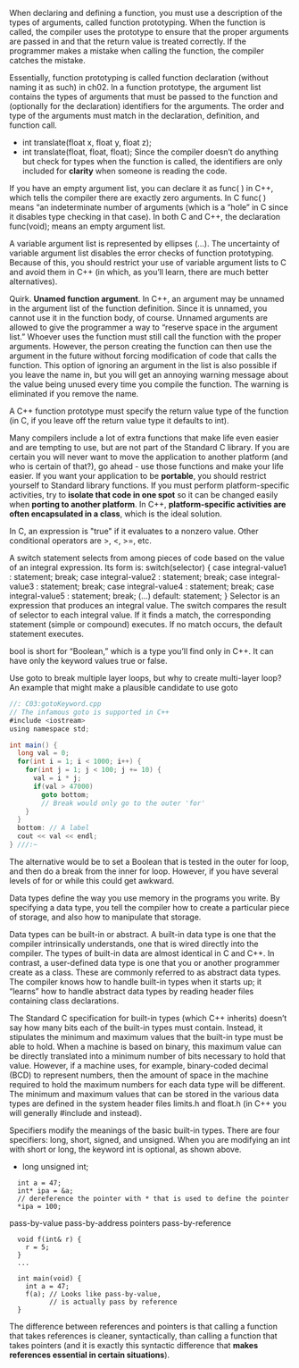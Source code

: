 When declaring and defining a function, you must use a description of the types of arguments, called function prototyping. When the function is called, the compiler uses the prototype to ensure that the proper arguments are passed in and that the return value is treated correctly. If the programmer makes a mistake when calling the function, the compiler catches the mistake.

Essentially, function prototyping is called function declaration (without naming it as such) in ch02. In a function prototype, the argument list contains the types of arguments that must be passed to the function and (optionally for the declaration) identifiers for the arguments. The order and type of the arguments must match in the declaration, definition, and function call.
  * int translate(float x, float y, float z);
  * int translate(float, float, float);
Since the compiler doesn’t do anything but check for types when the function is called, the identifiers are only included for **clarity** when someone is reading the code.

If you have an empty argument list, you can declare it as func( ) in C++, which tells the compiler there are exactly zero arguments.
In C func( ) means “an indeterminate number of arguments (which is a “hole” in C since it disables type checking in that case).
In both C and C++, the declaration func(void); means an empty argument list.

A variable argument list is represented by ellipses (...). The uncertainty of variable argument list disables the error checks of function prototyping. Because of this, you should restrict your use of variable argument lists to C and avoid them in C++ (in which, as you’ll learn, there are much better alternatives).

Quirk. **Unamed function argument**.  In C++, an argument may be unnamed in the argument list of the function definition. Since it is unnamed, you cannot use it in the function body, of course. Unnamed arguments are allowed to give the programmer a way to “reserve space in the argument list.” Whoever uses the function must still call the function with the proper arguments. However, the person creating the function can then use the argument in the future without forcing modification of code that calls the function. This option of ignoring an argument in the list is also possible if you leave the name in, but you will get an annoying warning message about the value being unused every time you compile the function. The warning is eliminated if you remove the name.

A C++ function prototype must specify the return value type of the function (in C, if you leave off the return value type it defaults to int).


Many compilers include a lot of extra functions that make life even easier and are tempting to use, but are not part of the Standard C library. If you are certain you will never want to move the application to another platform (and who is certain of that?), go ahead - use those functions and make your life easier. If you want your application to be **portable**, you should restrict yourself to Standard library functions. If you must perform platform-specific activities, try to **isolate that code in one spot** so it can be changed easily when **porting to another platform**. In C++, **platform-specific activities are often encapsulated in a class**, which is the ideal solution.

In C, an expression is "true" if it evaluates to a nonzero value. Other conditional operators are >, <, >=, etc.

A switch statement selects from among pieces of code based on the value of an integral expression. Its form is:
switch(selector) {
    case integral-value1 : statement; break;
    case integral-value2 : statement; break;
    case integral-value3 : statement; break;
    case integral-value4 : statement; break;
    case integral-value5 : statement; break;
    (...)
    default: statement;
}
Selector is an expression that produces an integral value. The switch compares the result of selector to each integral value. If it finds a match, the corresponding statement (simple or compound) executes. If no match occurs, the default statement executes.

bool is short for “Boolean,” which is a type you’ll find only in C++. It can have only the keyword values true or false.

Use goto to break multiple layer loops, but why to create multi-layer loop?
An example that might make a plausible candidate to use goto
```java
//: C03:gotoKeyword.cpp
// The infamous goto is supported in C++
#include <iostream>
using namespace std;

int main() {
  long val = 0;
  for(int i = 1; i < 1000; i++) {
    for(int j = 1; j < 100; j += 10) {
      val = i * j;
      if(val > 47000)
        goto bottom;
        // Break would only go to the outer 'for'
    }
  }
  bottom: // A label
  cout << val << endl;
} ///:~
```
The alternative would be to set a Boolean that is tested in the outer for loop, and then do a break from the inner for loop. However, if you have several levels of for or while this could get awkward.


Data types define the way you use memory in the programs you write. By specifying a data type, you tell the compiler how to create a particular piece of storage, and also how to manipulate that storage.

Data types can be built-in or abstract. A built-in data type is one that the compiler intrinsically understands, one that is wired directly into the compiler. The types of built-in data are almost identical in C and C++. In contrast, a user-defined data type is one that you or another programmer create as a class. These are commonly referred to as abstract data types. The compiler knows how to handle built-in types when it starts up; it “learns” how to handle abstract data types by reading header files containing class declarations.

The Standard C specification for built-in types (which C++ inherits) doesn’t say how many bits each of the built-in types must contain. Instead, it stipulates the minimum and maximum values that the built-in type must be able to hold. When a machine is based on binary, this maximum value can be directly translated into a minimum number of bits necessary to hold that value. However, if a machine uses, for example, binary-coded decimal (BCD) to represent numbers, then the amount of space in the machine required to hold the maximum numbers for each data type will be different. The minimum and maximum values that can be stored in the various data types are defined in the system header files limits.h and float.h (in C++ you will generally #include <climits> and <cfloat> instead).

Specifiers modify the meanings of the basic built-in types. There are four specifiers: long, short, signed, and unsigned. When you are modifying an int with short or long, the keyword int is optional, as shown above.
  * long unsigned int;

```
  int a = 47;
  int* ipa = &a;
  // dereference the pointer with * that is used to define the pointer
  *ipa = 100;
```
pass-by-value
pass-by-address pointers
pass-by-reference
```
  void f(int& r) {
    r = 5;
  }
  ...

  int main(void) {
    int a = 47;
    f(a); // Looks like pass-by-value,
          // is actually pass by reference
  }
```

The difference between references and pointers is that calling a function that takes references is cleaner, syntactically, than calling a function that takes pointers (and it is exactly this syntactic difference that **makes references essential in certain situations**).







